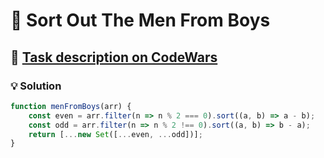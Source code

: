# 📝 Sort Out The Men From Boys

## 🔗 [Task description on CodeWars](https://www.codewars.com/kata/5af15a37de4c7f223e00012d)

### 💡 Solution

```javascript
function menFromBoys(arr) {
    const even = arr.filter(n => n % 2 === 0).sort((a, b) => a - b);
    const odd = arr.filter(n => n % 2 !== 0).sort((a, b) => b - a);
    return [...new Set([...even, ...odd])];
}
```
